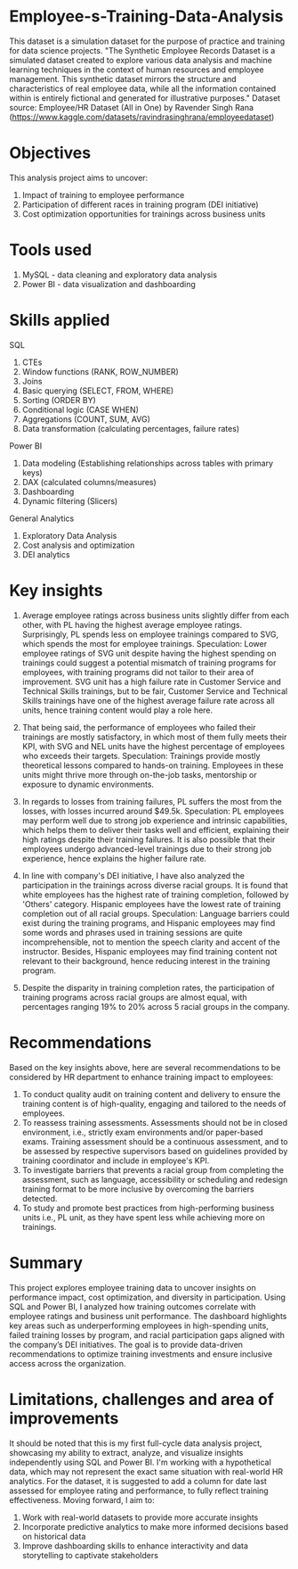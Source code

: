 # Employee-s-Training-Data-Analysis
This dataset is a simulation dataset for the purpose of practice and training for data science projects.
"The Synthetic Employee Records Dataset is a simulated dataset created to explore various data analysis and machine learning techniques in the context of human resources and employee management. This synthetic dataset mirrors the structure and characteristics of real employee data, while all the information contained within is entirely fictional and generated for illustrative purposes."
Dataset source: Employee/HR Dataset (All in One) by Ravender Singh Rana (https://www.kaggle.com/datasets/ravindrasinghrana/employeedataset)

# Objectives 
This analysis project aims to uncover:
  1. Impact of training to employee performance
  2. Participation of different races in training program (DEI initiative)
  3. Cost optimization opportunities for trainings across business units

# Tools used
  1. MySQL - data cleaning and exploratory data analysis
  2. Power BI - data visualization and dashboarding

# Skills applied

SQL 
1. CTEs
2. Window functions (RANK, ROW_NUMBER)
3. Joins
4. Basic querying (SELECT, FROM, WHERE)
5. Sorting (ORDER BY)
6. Conditional logic (CASE WHEN)
7. Aggregations (COUNT, SUM, AVG)
8. Data transformation (calculating percentages, failure rates)

Power BI
1. Data modeling (Establishing relationships across tables with primary keys)
2. DAX (calculated columns/measures)
3. Dashboarding
4. Dynamic filtering (Slicers)

General Analytics
1. Exploratory Data Analysis
2. Cost analysis and optimization
3. DEI analytics

# Key insights
  1. Average employee ratings across business units slightly differ from each other, with PL having the highest average employee ratings. Surprisingly, PL spends less on employee trainings compared to SVG, which spends the most for employee trainings. 
Speculation: Lower employee ratings of SVG unit despite having the highest spending on trainings could suggest a potential mismatch of training programs for employees, with training programs did not tailor to their area of improvement. SVG unit has a high failure rate in Customer Service and Technical Skills trainings, but to be fair, Customer Service and Technical Skills trainings have one of the highest average failure rate across all units, hence training content would play a role here.

  2. That being said, the performance of employees who failed their trainings are mostly satisfactory, in which most of them fully meets their KPI, with SVG and NEL units have the highest percentage of employees who exceeds their targets.
Speculation: Trainings provide mostly theoretical lessons compared to hands-on training. Employees in these units might thrive more through on-the-job tasks, mentorship or exposure to dynamic environments.

  3. In regards to losses from training failures, PL suffers the most from the losses, with losses incurred around $49.5k.
Speculation: PL employees may perform well due to strong job experience and intrinsic capabilities, which helps them to deliver their tasks well and efficient, explaining their high ratings despite their training failures. It is also possible that their employees undergo advanced-level trainings due to their strong job experience, hence explains the higher failure rate.

  4. In line with company's DEI initiative, I have also analyzed the participation in the trainings across diverse racial groups. It is found that white employees has the highest rate of training completion, followed by 'Others' category. Hispanic employees have the lowest rate of training completion out of all racial groups.
Speculation: Language barriers could exist during the training programs, and Hispanic employees may find some words and phrases used in training sessions are quite incomprehensible, not to mention the speech clarity and accent of the instructor. Besides, Hispanic employees may find training content not relevant to their background, hence reducing interest in the training program.

  5. Despite the disparity in training completion rates, the participation of training programs across racial groups are almost equal, with percentages ranging 19% to 20% across 5 racial groups in the company.

# Recommendations

Based on the key insights above, here are several recommendations to be considered by HR department to enhance training impact to employees:

  1. To conduct quality audit on training content and delivery to ensure the training content is of high-quality, engaging and tailored to the needs of employees.
  2. To reassess training assessments. Assessments should not be in closed environment, i.e., strictly exam environments and/or paper-based exams. Training assessment should be a continuous assessment, and to be assessed by respective supervisors based on guidelines provided by training coordinator and include in employee's KPI.
  3. To investigate barriers that prevents a racial group from completing the assessment, such as language, accessibility or scheduling and redesign training format to be more inclusive by overcoming the barriers detected.
  4. To study and promote best practices from high-performing business units i.e., PL unit, as they have spent less while achieving more on trainings.

# Summary
This project explores employee training data to uncover insights on performance impact, cost optimization, and diversity in participation. Using SQL and Power BI, I analyzed how training outcomes correlate with employee ratings and business unit performance. The dashboard highlights key areas such as underperforming employees in high-spending units, failed training losses by program, and racial participation gaps aligned with the company’s DEI initiatives. The goal is to provide data-driven recommendations to optimize training investments and ensure inclusive access across the organization.

# Limitations, challenges and area of improvements
It should be noted that this is my first full-cycle data analysis project, showcasing my ability to extract, analyze, and visualize insights independently using SQL and Power BI. I'm working with a hypothetical data, which may not represent the exact same situation with real-world HR analytics. For the dataset, it is suggested to add a column for date last assessed for employee rating and performance, to fully reflect training effectiveness. Moving forward, I aim to:
  1. Work with real-world datasets to provide more accurate insights
  2. Incorporate predictive analytics to make more informed decisions based on historical data
  3. Improve dashboarding skills to enhance interactivity and data storytelling to captivate stakeholders
